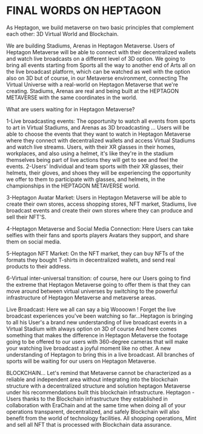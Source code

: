 # FINAL WORDS ON HEPTAGON

&#x20;     As Heptagon, we build metaverse on two basic principles that complement each other: 3D Virtual World and Blockchain.

&#x20;     We are building Stadiums, Arenas in Heptagon Metaverse. Users of Heptagon Metaverse will be able to connect with their decentralized wallets and watch live broadcasts on a different level of 3D option. We going to bring all events starting from Sports all the way to another end of Arts all on the live broadcast platform, which can be watched as well with the option also on 3D but of course, in our Metaverse environment, connecting The Virtual Universe with a real-world on Heptagon Metaverse that we're creating. Stadiums, Arenas are real and being built at the HEPTAGON METAVERSE with the same coordinates in the world.

What are users waiting for in Heptagon Metaverse?

1-Live broadcasting events: The opportunity to watch all events from sports to art in Virtual Stadiums, and Arenas as 3D broadcasting ... Users will be able to choose the events that they want to watch in Heptagon Metaverse where they connect with decentralized wallets and access Virtual Stadiums and watch live streams. Users, with their XR glasses in their homes, workplaces, and also using a helmet, it's like they're in the stadium themselves being part of live actions they will get to see and feel the events. 2-Users' Individual and team sports with their XR glasses, their helmets, their gloves, and shoes they will be experiencing the opportunity we offer to them to participate with glasses, and helmets, in the championships in the HEPTAGON METAVERSE world.

3-Heptagon Avatar Market: Users in Heptagon Metaverse will be able to create their own stores, access shopping stores, NFT market, Stadiums, live broadcast events and create their own stores where they can produce and sell their NFT'S.

4-Heptagon Metaverse and Social Media Connection: Here Users can take selfies with their fans and sports players Avatars they support, and share them on social media.

5-Heptagon NFT Market: On the NFT market, they can buy NFTs of the formats they bought T-shirts in decentralized wallets, and send real products to their address.

6-Virtual inter-universal transition: of course, here our Users going to find the extreme that Heptagon Metaverse going to offer them is that they can move around between virtual universes by switching to the powerful infrastructure of Heptagon Metaverse and metaverse areas.

Live Broadcast: Here we all can say a big Woooown ! Forget the live broadcast experiences you've been watching so far...Heptagon is bringing to all his User's a brand new understanding of live broadcast events in a Virtual Stadium with always option on 3D of course And here comes something that makes the difference in Heptagon Metaverse the footage going to be offered to our users with 360-degree cameras that will make your watching live broadcast a joyful moment like no other. A new understanding of Heptagon to bring this in a live broadcast. All branches of sports will be waiting for our users on Heptagon Metaverse.&#x20;

BLOCKCHAIN... Let's remind that Metaverse cannot be characterized as a reliable and independent area without integrating into the blockchain structure with a decentralized structure and solution heptagon Metaverse under his recommendations built this blockchain infrastructure. Heptagon - Users thanks to the Blockchain infrastructure they established in collaboration with EraChain and at the same time when doing all of your operations transparent, decentralized, and safely Blockchain will also benefit from the world of technology facilities. All shopping operations, Mint and sell all NFT that is processed with Blockchain data assurance.
